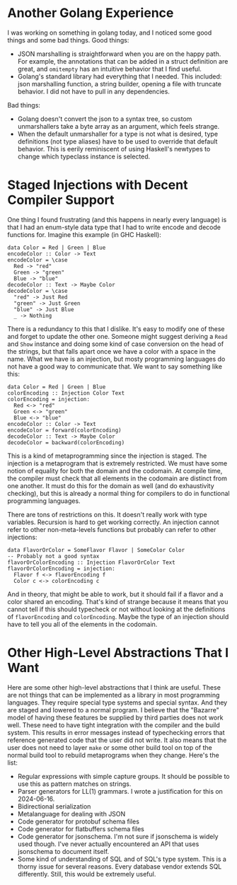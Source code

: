 # Another Golang Experience

I was working on something in golang today, and I noticed some good things
and some bad things. Good things:

* JSON marshalling is straightforward when you are on the happy path.
  For example, the annotations that can be added in a struct definition
  are great, and `omitempty` has an intuitive behavior that I find useful.
* Golang's standard library had everything that I needed. This included:
  json marshalling function, a string builder, opening a file with
  truncate behavior. I did not have to pull in any dependencies.

Bad things:

* Golang doesn't convert the json to a syntax tree, so custom unmarshallers
  take a byte array as an argument, which feels strange.
* When the default unmarshaller for a type is not what is desired,
  type definitions (not type aliases) have to be used to override that
  default behavior. This is eerily reminiscent of using Haskell's newtypes
  to change which typeclass instance is selected.

# Staged Injections with Decent Compiler Support

One thing I found frustrating (and this happens in nearly every language)
is that I had an enum-style data type that I had to write encode and decode
functions for. Imagine this example (in GHC Haskell):

    data Color = Red | Green | Blue
    encodeColor :: Color -> Text
    encodeColor = \case
      Red -> "red"
      Green -> "green"
      Blue -> "blue"
    decodeColor :: Text -> Maybe Color
    decodeColor = \case
      "red" -> Just Red
      "green" -> Just Green
      "blue" -> Just Blue
      _ -> Nothing

There is a redundancy to this that I dislike. It's easy to modify one of these
and forget to update the other one. Someone might suggest deriving a `Read`
and `Show` instance and doing some kind of case conversion on the head of the
strings, but that falls apart once we have a color with a space in the name.
What we have is an injection, but mosty programming languages do not have
a good way to communicate that. We want to say something like this:

    data Color = Red | Green | Blue
    colorEncoding :: Injection Color Text
    colorEncoding = injection:
      Red <-> "red"
      Green <-> "green"
      Blue <-> "blue"
    encodeColor :: Color -> Text
    encodeColor = forward(colorEncoding)
    decodeColor :: Text -> Maybe Color
    decodeColor = backward(colorEncoding)

This is a kind of metaprogramming since the injection is staged. The injection
is a metaprogram that is extremely restricted. We must have some notion of
equality for both the domain and the codomain. At compile time, the compiler
must check that all elements in the codomain are distinct from one another.
It must do this for the domain as well (and do exhaustivity checking), but
this is already a normal thing for compilers to do in functional programming
languages.

There are tons of restrictions on this. It doesn't really work with type
variables. Recursion is hard to get working correctly. An injection cannot
refer to other non-meta-levels functions but probably can refer to other
injections:

    data FlavorOrColor = SomeFlavor Flavor | SomeColor Color
    -- Probably not a good syntax
    flavorOrColorEncoding :: Injection FlavorOrColor Text
    flavorOrColorEncoding = injection:
      Flavor f <-> flavorEncoding f
      Color c <-> colorEncoding c

And in theory, that might be able to work, but it should fail if
a flavor and a color shared an encoding. That's kind of strange
because it means that you cannot tell if this should typecheck or
not without looking at the definitions of `flavorEncoding` and
`colorEncoding`. Maybe the type of an injection should have to
tell you all of the elements in the codomain.

# Other High-Level Abstractions That I Want

Here are some other high-level abstractions that I think are useful.
These are not things that can be implemented as a library in most programming
languages. They require special type systems and special syntax. And they are
staged and lowered to a normal program. I believe that the "Bazarre" model
of having these features be supplied by third parties does not work well.
These need to have tight integration with the compiler and the build system.
This results in error messages instead of typechecking errors that reference
generated code that the user did not write. It also means that the user does
not need to layer `make` or some other build tool on top of the normal build
tool to rebuild metaprograms when they change. Here's the list:

* Regular expressions with simple capture groups. It should be possible
  to use this as pattern matches on strings.
* Parser generators for LL(1) grammars. I wrote a justification for this
  on 2024-06-16.
* Bidirectional serialization
* Metalanguage for dealing with JSON
* Code generator for protobuf schema files
* Code generator for flatbuffers schema files
* Code generator for jsonschema. I'm not sure if jsonschema is widely
  used though. I've never actually encountered an API that uses jsonschema
  to document itself.
* Some kind of understanding of SQL and of SQL's type system. This is a
  thorny issue for several reasons. Every database vendor extends SQL
  differently. Still, this would be extremely useful.
